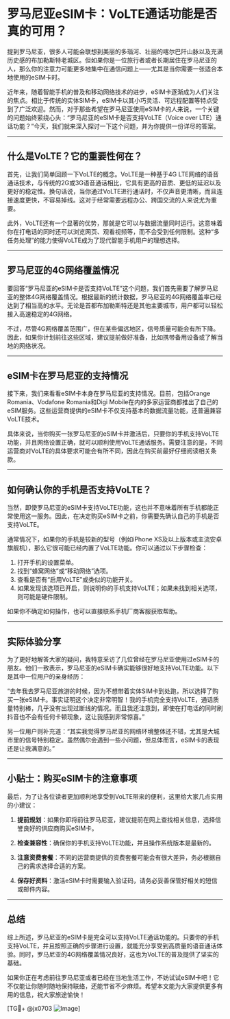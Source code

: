 # 罗马尼亚eSIM卡：VoLTE通话功能是否真的可用？

提到罗马尼亚，很多人可能会联想到美丽的多瑙河、壮丽的喀尔巴阡山脉以及充满历史感的布加勒斯特老城区。但如果你是一位旅行者或者长期居住在罗马尼亚的人，那么你的注意力可能更多地集中在通信问题上——尤其是当你需要一张适合本地使用的eSIM卡时。

近年来，随着智能手机的普及和移动网络技术的进步，eSIM卡逐渐成为人们关注的焦点。相比于传统的实体SIM卡，eSIM卡以其小巧灵活、可远程配置等特点受到了广泛欢迎。然而，对于那些希望在罗马尼亚使用eSIM卡的人来说，一个关键的问题始终萦绕心头：“罗马尼亚的eSIM卡是否支持VoLTE（Voice over LTE）通话功能？”今天，我们就来深入探讨一下这个问题，并为你提供一份详尽的答案。

---

## 什么是VoLTE？它的重要性何在？

首先，让我们简单回顾一下VoLTE的概念。VoLTE是一种基于4G LTE网络的语音通话技术，与传统的2G或3G语音通话相比，它具有更高的音质、更低的延迟以及更好的稳定性。换句话说，当你通过VoLTE进行通话时，不仅声音更清晰，而且连接速度更快，不容易掉线。这对于经常需要远程办公、跨国交流的人来说尤为重要。

此外，VoLTE还有一个显著的优势，那就是它可以与数据流量同时运行。这意味着你在打电话的同时还可以浏览网页、观看视频等，而不会受到任何限制。这种“多任务处理”的能力使得VoLTE成为了现代智能手机用户的理想选择。

---

## 罗马尼亚的4G网络覆盖情况

要回答“罗马尼亚的eSIM卡是否支持VoLTE”这个问题，我们首先需要了解罗马尼亚的整体4G网络覆盖情况。根据最新的统计数据，罗马尼亚的4G网络覆盖率已经达到了相当高的水平。无论是首都布加勒斯特还是其他主要城市，用户都可以轻松接入高速稳定的4G网络。

不过，尽管4G网络覆盖范围广，但在某些偏远地区，信号质量可能会有所下降。因此，如果你计划前往这些区域，建议提前做好准备，比如携带备用设备或了解当地的网络状况。

---

## eSIM卡在罗马尼亚的支持情况

接下来，我们来看看eSIM卡本身在罗马尼亚的支持情况。目前，包括Orange Romania、Vodafone Romania和Digi Mobile在内的多家运营商都推出了自己的eSIM服务。这些运营商提供的eSIM卡不仅支持基本的数据流量功能，还普遍兼容VoLTE技术。

具体来说，当你购买一张罗马尼亚的eSIM卡并激活后，只要你的手机支持VoLTE功能，并且网络设置正确，就可以顺利使用VoLTE通话服务。需要注意的是，不同运营商对VoLTE的具体要求可能会有所不同，因此在购买前最好仔细阅读相关条款。

---

## 如何确认你的手机是否支持VoLTE？

当然，即使罗马尼亚的eSIM卡支持VoLTE功能，这也并不意味着所有手机都能正常使用这一服务。因此，在决定购买eSIM卡之前，你需要先确认自己的手机是否支持VoLTE。

通常情况下，如果你的手机是较新的型号（例如iPhone XS及以上版本或主流安卓旗舰机），那么它很可能已经内置了VoLTE功能。你可以通过以下步骤检查：

1. 打开手机的设置菜单。
2. 找到“蜂窝网络”或“移动网络”选项。
3. 查看是否有“启用VoLTE”或类似的功能开关。
4. 如果发现该选项已开启，则说明你的手机支持VoLTE；如果未找到相关选项，则可能是硬件限制。

如果你不确定如何操作，也可以直接联系手机厂商客服获取帮助。

---

## 实际体验分享

为了更好地解答大家的疑问，我特意采访了几位曾经在罗马尼亚使用过eSIM卡的朋友。他们一致表示，罗马尼亚的eSIM卡确实能够很好地支持VoLTE功能。以下是其中一位用户的亲身经历：

“去年我去罗马尼亚旅游的时候，因为不想带着实体SIM卡到处跑，所以选择了购买一张eSIM卡。事实证明这个决定非常明智！我的手机完全支持VoLTE，通话质量特别棒，几乎没有出现过断线的情况。而且我还注意到，即使在打电话的同时刷抖音也不会有任何卡顿现象，这让我感到非常惊喜。”

另一位用户则补充道：“其实我觉得罗马尼亚的网络环境整体还不错，尤其是大城市里的信号特别稳定。虽然偶尔会遇到一些小问题，但总体而言，eSIM卡的表现还是让我满意的。”

---

## 小贴士：购买eSIM卡的注意事项

最后，为了让各位读者更加顺利地享受到VoLTE带来的便利，这里给大家几点实用的小建议：

1. **提前规划**：如果你即将前往罗马尼亚，建议提前在网上查找相关信息，选择信誉良好的供应商购买eSIM卡。
   
2. **检查兼容性**：确保你的手机支持VoLTE功能，并且操作系统版本是最新的。
   
3. **注意资费套餐**：不同的运营商提供的资费套餐可能会有很大差异，务必根据自己的需求选择合适的方案。
   
4. **保存好资料**：激活eSIM卡时需要输入验证码，请务必妥善保管好相关的短信或邮件内容。

---

## 总结

综上所述，罗马尼亚的eSIM卡是完全可以支持VoLTE通话功能的。只要你的手机支持VoLTE，并且按照正确的步骤进行设置，就能充分享受到高质量的语音通话体验。同时，罗马尼亚的4G网络覆盖情况良好，这也为VoLTE的普及提供了坚实的基础。

如果你正在考虑前往罗马尼亚或者已经在当地生活工作，不妨试试eSIM卡吧！它不仅能让你随时随地保持联络，还能节省不少麻烦。希望本文能为大家提供更多有用的信息，祝大家旅途愉快！

[TG💪+ @jx0703 ![Image](https://github.com/user-attachments/assets/dbca1d08-cadb-493c-b0ec-ad6f7a83f270)]